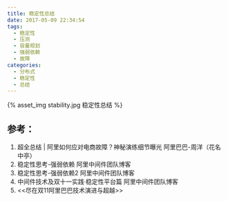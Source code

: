 ```yaml
---
title: 稳定性总结
date: 2017-05-09 22:34:54
tags: 
  - 稳定性
  - 压测
  - 容量规划
  - 强弱依赖
  - 故障
categories:
  - 分布式
  - 稳定性
  - 总结
---
```


{% asset_img  stability.jpg  稳定性总结 %}

## 参考：

1. 超全总结 | 阿里如何应对电商故障？神秘演练细节曝光   阿里巴巴-周洋（花名中亭）
2. 稳定性思考-强弱依赖  阿里中间件团队博客
3. 稳定性思考-强弱依赖2   阿里中间件团队博客
4. 中间件技术及双十一实践·稳定性平台篇   阿里中间件团队博客
5. <<尽在双11阿里巴巴技术演进与超越>>

